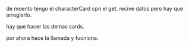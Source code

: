 de moento tengo el characterCard cpn el get. recive datos pero hay que arreglarlo.

hay que hacer las demas cards.

por ahora hace la llamada y fucniona.